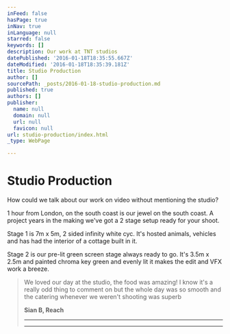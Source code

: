 ```yaml
---
inFeed: false
hasPage: true
inNav: true
inLanguage: null
starred: false
keywords: []
description: Our work at TNT studios
datePublished: '2016-01-18T18:35:55.667Z'
dateModified: '2016-01-18T18:35:39.181Z'
title: Studio Production
author: []
sourcePath: _posts/2016-01-18-studio-production.md
published: true
authors: []
publisher:
  name: null
  domain: null
  url: null
  favicon: null
url: studio-production/index.html
_type: WebPage

---
```

# Studio Production

How could we talk about our work on video without mentioning the studio?

1 hour from London, on the south coast is our jewel on the south coast. A project years in the making we've got a 2 stage setup ready for your shoot.

Stage 1 is 7m x 5m, 2 sided infinity white cyc. It's hosted animals, vehicles and has had the interior of a cottage built in it.

Stage 2 is our pre-lit green screen stage always ready to go. It's 3.5m x 2.5m and painted chroma key green and evenly lit it makes the edit and VFX work a breeze.

> We loved our day at the studio, the food was amazing! I know it's a really odd thing to comment on but the whole day was so smooth and the catering whenever we weren't shooting was superb
> 
> **Sian B, Reach**
> 
> ********
> 
> ****************
